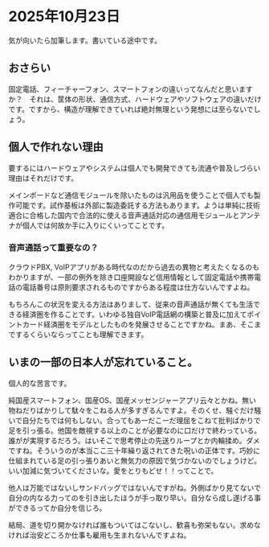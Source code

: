 # 2025年10月23日

気が向いたら加筆します。書いている途中です。

## おさらい
固定電話、フィーチャーフォン、スマートフォンの違いってなんだと思いますか？　それは、筐体の形状、通信方式、ハードウェアやソフトウェアの違いだけです。ですから、構造が理解できていれば絶対無理という発想には至らないでしょう。

## 個人で作れない理由

要するにはハードウェアやシステムは個人でも開発できても流通や普及しづらい理由はそれだけです。

メインボードなど通信モジュールを除いたものは汎用品を使うことで個人でも製作可能です。試作基板は外部に製造委託する方法もあります。ようは単純に技術適合に合格した国内で合法的に使える音声通話対応の通信用モジュールとアンテナが個人では何故か手に入りにくいってことです。

### 音声通話って重要なの？

クラウドPBX, VoIPアプリがある時代なのだから過去の異物と考えたくなるのもわかりますが、一部の例外を除き口座開設など信用情報として固定電話や携帯電話の電話番号は原則要求されるものですからある程度は仕方ないんですよね。

もちろんこの状況を変える方法はありまして、従来の音声通話が無くても生活できる経済圏を作ることです。いわゆる独自VoIP電話網の構築と普及に加えてポイントカード経済圏をモデルとしたものを発展させることですかね。まあ、そこまでするくらいならってことも理解できます。

## いまの一部の日本人が忘れていること。

個人的な苦言です。

純国産スマートフォン、国産OS、国産メッセンジャーアプリ云々とかね。無い物ねだりばかりして駄々をこねる人が多すぎるんですよ。そのくせ、騒ぐだけ騒いで自分たちでは何もしない。合ってもあーだこーだ理屈をこねて批判ばかりで足を引っ張る。他国を敵視する以上のことが必要なのに口だけで終わっている。誰がが実現するだろう。はいそこで思考停止の先送りループとか内輪揉め。ダメですね。そういうのが本当ここ三十年繰り返されてきた呪いの正体です。巧妙に仕組まれている足の引っ張りあいと無気力の原因で気づかないのでしょうけど。いい加減に気づいてくださいな。愛をとりもどせ！！ってことで。

他人は万能ではないしサンドバッグではないんですがね。外側ばかり見てないで自分の内なる力ってのを引き出したほうが手っ取り早い。自分なら成し遂げる事ができるってか自分を信じろ。

結局、道を切り開かなければ誰もついてはこないし、歓喜も弥栄もない。求めなければ治安どころか仕事も雇用も生まれないんですよね。

